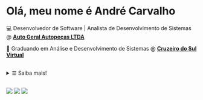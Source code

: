 # Olá, meu nome é André Carvalho

💻 Desenvolvedor de Software | Analista de Desenvolvimento de Sistemas @ <strong><a href="https://www.linkedin.com/company/autogeralautopecas/mycompany/" target="_blank"> Auto Geral Autopeças LTDA</a></strong>

📒 Graduando em Análise e Desenvolvimento de Sistemas @ <strong><a href="https://www.cruzeirodosulvirtual.com.br/graduacao/analise-e-desenvolvimento-de-sistemas/" target="_blank">Cruzeiro do Sul Virtual</a></strong>

<br>

<details>
   <summary> &#9776; Saiba mais!</summary>

<br>

<a href="https://github.com/andre-alck?tab=repositories&language=Java" target="_blank" rel="noopener noreferrer"><img alt="Java" src="https://img.shields.io/badge/Java-068d9d"></a>
<a href="https://github.com/andre-alck?tab=repositories&language=Java" target="_blank" rel="noopener noreferrer"><img alt="SpringBoot" src="https://img.shields.io/badge/SpringBoot-75E6DA"></a>
<a href="https://github.com/andre-alck/mysql-comece-com-o-principal-banco-de-dados-open-source-do-mercado" target="_blank" rel="noopener noreferrer"><img alt="MySQL" src="https://img.shields.io/badge/MySQL-53599A"></a>
<a href="https://github.com/andre-alck?tab=repositories" target="_blank" rel="noopener noreferrer"><img alt="Git" src="https://img.shields.io/badge/Git-6D9DC5"></a>
<a href="https://github.com/andre-alck?tab=repositories" target="_blank" rel="noopener noreferrer"><img alt="GCP" src="https://img.shields.io/badge/GCP-189AB4"></a>

![](https://github-readme-stats.vercel.app/api?username=andre-alck&count_private=true&show_icons=true)

</details>

<br>

[![](https://img.shields.io/badge/linktree-39E09B?style=flat-square&logo=linktree&logoColor=white)](https://linktr.ee/andre.alck)
[![](https://img.shields.io/badge/-LinkedIn-blue?style=flat-square&logo=Linkedin&logoColor=white&link=https://www.linkedin.com/in/andr%C3%A9-santos-alckmin-de-carvalho-356a52206/)](https://www.linkedin.com/in/andre-alckmin/)
[![](https://img.shields.io/badge/-Gmail-c14438?style=flat-square&logo=Gmail&logoColor=white&link=mailto:andrealck1@gmail.com)](mailto:andrealck1@gmail.com)
